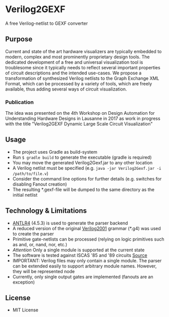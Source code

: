 # Verilog2GEXF

A free Verilog-netlist to GEXF converter

## Purpose

Current and state of the art hardware visualizers are typically embedded to modern, complex and most prominently proprietary design tools. The dedicated development of a free and universal visualization tool is troublesome since it typically needs to reflect several important properties of
circuit descriptions and the intended use-cases. We propose a transformation of synthesized Verilog netlists to the Graph Exchange XML Format, which can be processed by a variety of tools, which are freely available, thus adding several ways of circuit visualization.

### Publication

The idea was presented on the 4th Workshop on Design Automation for Understanding Hardware Designs in Lausanne in 2017 as work in progress with the title "Verilog2GEXF Dynamic Large Scale Circuit Visualization"

## Usage

* The project uses Gradle as build-system
* Run `$ gradle build` to generate the executable (gradle is required)
* You may move the generated Verilog2Gexf.jar to any other location
* A Verilog netlist must be specified (e.g. `java -jar Verilog2Gexf.jar -i /path/to/file.v`)
* Consider the command line options for further details (e.g. switches for disabling Fanout creation)
* The resulting *.gexf-file will be dumped to the same directory as the initial netlist

## Technology & Limitations

* [ANTLR4](http://www.antlr.org/) (4.5.3) is used to generate the parser backend
* A reduced version of the original [Verilog2001](https://github.com/antlr/grammars-v4/tree/master/verilog) grammar (*.g4) was used to create the parser
* Primitive gate-netlists can be processed (relying on logic primitives such as and, or, nand, nor, etc.) 
* *Attention* Only a single module is supported at the current state
* The software is tested against ISCAS '85 and '89 circuits [Source](http://www.pld.ttu.ee/~maksim/benchmarks/)
* IMPORTANT: Verilog files may only contain a single module. The parser can be extended easily to support arbitrary module names. However, they will be represented node
* Currently, only single output gates are implemented (fanouts are an exception)

## License

- MIT License


